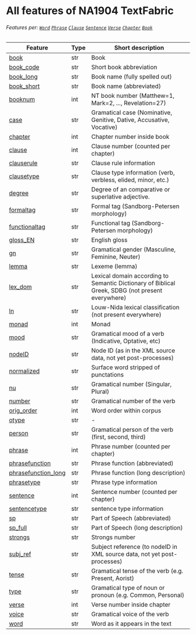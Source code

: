 # All features of NA1904 TextFabric
###### Features per: [`Word`](wordnodefeatures.md) [`Phrase`](phrasenodefeatures.md) [`Clause`](clausenodefeatures.md) [`Sentence`](sentencenodefeatures.md) [`Verse`](versenodefeatures.md) [`Chapter`](chapternodefeatures.md) [`Book`](booknodefeatures.md)

Feature | Type | Short description
--- | --- | ---
[book](book.md) | str | Book
[book_code](book_code.md) | str | Short book abbreviation
[book_long](book_long.md) | str |  Book name (fully spelled out)
[book_short](book_short.md) | str | Book name (abbreviated)
[booknum](booknum.md) | int |  NT book number (Matthew=1, Mark=2, ..., Revelation=27)
[case](case.md) | str | Gramatical case (Nominative, Genitive, Dative, Accusative, Vocative)
[chapter](chapter.md) | int | Chapter number inside book
[clause](clause.md) | int | Clause number (counted per chapter)
[clauserule](clauserule.md) | str | Clause rule information
[clausetype](clausetype.md) | str | Clause type information (verb, verbless, elided, minor, etc.)
[degree](degree.md) | str | Degree of an comparative or superlative adjective.
[formaltag](formaltag.md) | str | Formal tag (Sandborg-Petersen morphology)
[functionaltag](functionaltag.md) | str | Functional tag (Sandborg-Petersen morphology)
[gloss_EN](gloss_EN.md) | str | English gloss
[gn](gn.md) | str | Gramatical gender (Masculine, Feminine, Neuter)
[lemma](lemma.md) | str | Lexeme (lemma)
[lex_dom](lex_dom.md) | str | Lexical domain according to Semantic Dictionary of Biblical Greek, SDBG (not present everywhere)
[ln](ln.md) | str | Louw-Nida lexical classification (not present everywhere)
[monad](monad.md) | int | Monad
[mood](mood.md) | str | Gramatical mood of a verb (Indicative, Optative, etc)
[nodeID](nodeID.md) | str | Node ID (as in the XML source data, not yet post-processes)
[normalized](normalized.md) | str | Surface word stripped of punctations
[nu](nu.md) | str | Gramatical number (Singular, Plural)
[number](number.md) | str | Gramatical number of the verb
[orig_order](orig_order.md) | int | Word order within corpus
[otype](otype.md) | str | - 
[person](person.md) | str | Gramatical person of the verb (first, second, third)
[phrase](phrase.md) | int | Phrase number (counted per chapter)
[phrasefunction](phrasefunction.md) | str | Phrase function (abbreviated)
[phrasefunction_long](phrasefunction_long.md) | str | Phrase function (long description)
[phrasetype](phrasetype.md) | str | Phrase type information
[sentence](sentence.md) | int | Sentence number (counted per chapter)
[sentencetype](sentencetype.md) | str |  sentence type information
[sp](sp.md) | str | Part of Speech (abbreviated)
[sp_full](sp_full.md) | str | Part of Speech (long description)
[strongs](strongs.md) | str | Strongs number
[subj_ref](subj_ref.md) | str | Subject reference (to nodeID in XML source data, not yet post-processes)
[tense](tense.md) | str | Gramatical tense of the verb (e.g. Present, Aorist)
[type](type.md) | str | Gramatical type of noun or pronoun (e.g. Common, Personal)
[verse](verse.md) | int | Verse number inside chapter
[voice](voice.md) | str | Gramatical voice of the verb
[word](word.md) | str | Word as it appears in the text
